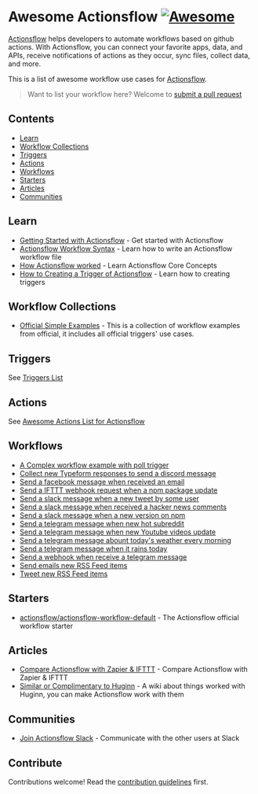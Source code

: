 # Awesome Actionsflow [![Awesome](https://awesome.re/badge.svg)](https://awesome.re)

[Actionsflow](https://github.com/actionsflow/actionsflow) helps developers to automate workflows based on github actions. With Actionsflow, you can connect your favorite apps, data, and APIs, receive notifications of actions as they occur, sync files, collect data, and more.

This is a list of awesome workflow use cases for [Actionsflow](https://github.com/actionsflow/actionsflow).

> Want to list your workflow here? Welcome to [submit a pull request](https://github.com/actionsflow/awesome-actionsflow/pulls)

## Contents

- [Learn](#learn)
- [Workflow Collections](#workflow-collections)
- [Triggers](#triggers)
- [Actions](#actions)
- [Workflows](#workflows)
- [Starters](#starters)
- [Articles](#articles)
- [Communities](#communities)

## Learn

- [Getting Started with Actionsflow](https://actionsflow.github.io/docs/getting-started/) - Get started with Actionsflow
- [Actionsflow Workflow Syntax](https://actionsflow.github.io/docs/workflow/) - Learn how to write an Actionsflow workflow file
- [How Actionsflow worked](https://actionsflow.github.io/docs/concepts/) - Learn Actionsflow Core Concepts
- [How to Creating  a Trigger of Actionsflow](https://actionsflow.github.io/docs/creating-triggers/) - Learn how to creating triggers

## Workflow Collections

- [Official Simple Examples](https://github.com/actionsflow/actionsflow/tree/main/examples/actionsflow-workflow-example/workflows) - This is a collection of workflow examples from official, it includes all official triggers' use cases.

## Triggers

See [Triggers List](https://actionsflow.github.io/docs/triggers/)

## Actions

See [Awesome Actions List for Actionsflow](https://actionsflow.github.io/docs/actions/)

## Workflows

- [A Complex workflow example with poll trigger](https://github.com/actionsflow/actionsflow/blob/main/examples/actionsflow-workflow-example/workflows/complex.yml)
- [Collect new Typeform responses to send a discord message](https://github.com/actionsflow/actionsflow-workflows/blob/main/workflows/typeform2discord.yml)
- [Send a facebook message when received an email](https://github.com/actionsflow/actionsflow-workflows/blob/main/workflows/email2faceebook.yml)
- [Send a IFTTT webhook request when a npm package update](https://github.com/actionsflow/actionsflow-workflows/blob/main/workflows/npm2ifttt.yml)
- [Send a slack message when a new tweet by some user](https://github.com/actionsflow/actionsflow-workflows/blob/main/workflows/twitter2slack.yml)
- [Send a slack message when received a hacker news comments](https://github.com/actionsflow/workflow-for-actionsflow/blob/main/workflows/hackernews2slack.yml)
- [Send a slack message when a new version on npm](https://github.com/actionsflow/workflow-for-actionsflow/blob/main/workflows/npm2slack.yml)
- [Send a telegram message when new hot subreddit](https://github.com/actionsflow/actionsflow-workflows/blob/main/workflows/reddit2telegram.yml)
- [Send a telegram message when new Youtube videos update](https://github.com/actionsflow/actionsflow-workflows/blob/main/workflows/youtube2telegram.yml)
- [Send a telegram message abount today's weather every morning](https://github.com/actionsflow/actionsflow-workflows/blob/main/workflows/every-day-weather.yml)
- [Send a telegram message when it rains today](https://github.com/actionsflow/actionsflow-workflows/blob/main/workflows/telegram-when-rain.yml)
- [Send a webhook when receive a telegram message](https://github.com/actionsflow/actionsflow-workflows/blob/main/workflows/telegram2webhook.yml)
- [Send emails new RSS Feed items](https://github.com/actionsflow/actionsflow-workflows/blob/main/workflows/rss2email.yml)
- [Tweet new RSS Feed items	](https://github.com/actionsflow/actionsflow-workflows/blob/main/workflows/rss2twitter.yml)


## Starters

- [actionsflow/actionsflow-workflow-default](https://github.com/actionsflow/actionsflow-workflow-default) - The Actionsflow official workflow starter

## Articles

- [Compare Actionsflow with Zapier & IFTTT](https://actionsflow.github.io/docs/compare/) - Compare Actionsflow with Zapier & IFTTT
- [Similar or Complimentary to Huginn](https://github.com/huginn/huginn/wiki/Similar-or-Complimentary-to-Huginn) - A wiki about things worked with Huginn, you can make Actionsflow work with them

## Communities

- [Join Actionsflow Slack](https://join.slack.com/t/actionsflow/shared_invite/zt-h5tmw9cn-GbZ4fzU_vc_qB~nnS_2Lvg) - Communicate with the other users at Slack


## Contribute

Contributions welcome! Read the [contribution guidelines](contributing.md) first.
